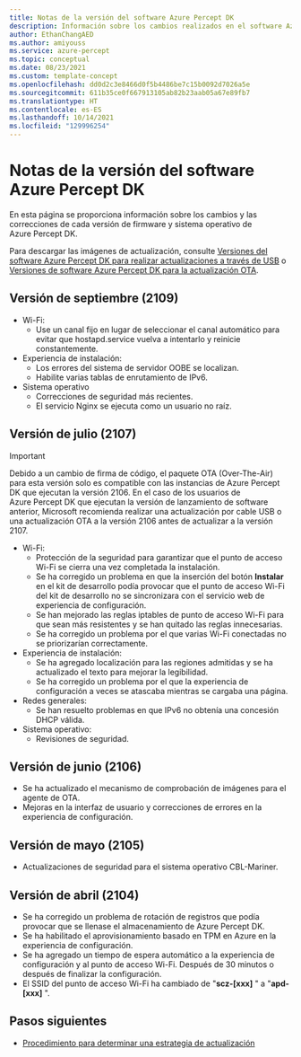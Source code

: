 ```yaml
---
title: Notas de la versión del software Azure Percept DK
description: Información sobre los cambios realizados en el software Azure Percept DK.
author: EthanChangAED
ms.author: amiyouss
ms.service: azure-percept
ms.topic: conceptual
ms.date: 08/23/2021
ms.custom: template-concept
ms.openlocfilehash: dd0d2c3e8466d0f5b4486be7c15b0092d7026a5e
ms.sourcegitcommit: 611b35ce0f667913105ab82b23aab05a67e89fb7
ms.translationtype: HT
ms.contentlocale: es-ES
ms.lasthandoff: 10/14/2021
ms.locfileid: "129996254"
---
```

# <a name="azure-percept-dk-software-release-notes"></a>Notas de la versión del software Azure Percept DK

En esta página se proporciona información sobre los cambios y las correcciones de cada versión de firmware y sistema operativo de Azure Percept DK.

Para descargar las imágenes de actualización, consulte [Versiones del software Azure Percept DK para realizar actualizaciones a través de USB](./software-releases-usb-cable-updates.md) o [Versiones de software Azure Percept DK para la actualización OTA](./software-releases-over-the-air-updates.md).

## <a name="september-2109-release"></a>Versión de septiembre (2109)

- Wi-Fi:
  - Use un canal fijo en lugar de seleccionar el canal automático para evitar que hostapd.service vuelva a intentarlo y reinicie constantemente.
- Experiencia de instalación:
  - Los errores del sistema de servidor OOBE se localizan.
  - Habilite varias tablas de enrutamiento de IPv6.
- Sistema operativo
  - Correcciones de seguridad más recientes.
  - El servicio Nginx se ejecuta como un usuario no raíz.


## <a name="july-2107-release"></a>Versión de julio (2107)

> [!IMPORTANT]
> Debido a un cambio de firma de código, el paquete OTA (Over-The-Air) para esta versión solo es compatible con las instancias de Azure Percept DK que ejecutan la versión 2106. En el caso de los usuarios de Azure Percept DK que ejecutan la versión de lanzamiento de software anterior, Microsoft recomienda realizar una actualización por cable USB o una actualización OTA a la versión 2106 antes de actualizar a la versión 2107.

- Wi-Fi:
  - Protección de la seguridad para garantizar que el punto de acceso Wi-Fi se cierra una vez completada la instalación.
  - Se ha corregido un problema en que la inserción del botón **Instalar** en el kit de desarrollo podía provocar que el punto de acceso Wi-Fi del kit de desarrollo no se sincronizara con el servicio web de experiencia de configuración.
  - Se han mejorado las reglas iptables de punto de acceso Wi-Fi para que sean más resistentes y se han quitado las reglas innecesarias.
  - Se ha corregido un problema por el que varias Wi-Fi conectadas no se priorizarían correctamente.
- Experiencia de instalación:
  - Se ha agregado localización para las regiones admitidas y se ha actualizado el texto para mejorar la legibilidad.
  - Se ha corregido un problema por el que la experiencia de configuración a veces se atascaba mientras se cargaba una página.
- Redes generales:
  - Se han resuelto problemas en que IPv6 no obtenía una concesión DHCP válida.
- Sistema operativo:
  - Revisiones de seguridad.

## <a name="june-2106-release"></a>Versión de junio (2106)

- Se ha actualizado el mecanismo de comprobación de imágenes para el agente de OTA.
- Mejoras en la interfaz de usuario y correcciones de errores en la experiencia de configuración.

## <a name="may-2105-release"></a>Versión de mayo (2105)

- Actualizaciones de seguridad para el sistema operativo CBL-Mariner.

## <a name="april-2104-release"></a>Versión de abril (2104)

- Se ha corregido un problema de rotación de registros que podía provocar que se llenase el almacenamiento de Azure Percept DK.
- Se ha habilitado el aprovisionamiento basado en TPM en Azure en la experiencia de configuración.
- Se ha agregado un tiempo de espera automático a la experiencia de configuración y al punto de acceso Wi-Fi. Después de 30 minutos o después de finalizar la configuración.
- El SSID del punto de acceso Wi-Fi ha cambiado de "**scz-[xxx]** " a "**apd-[xxx]** ".

## <a name="next-steps"></a>Pasos siguientes

- [Procedimiento para determinar una estrategia de actualización](./how-to-determine-your-update-strategy.md)
